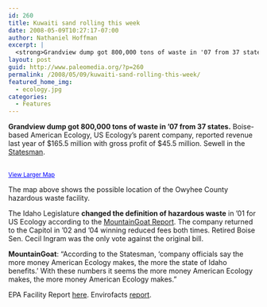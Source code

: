```yaml
---
id: 260
title: Kuwaiti sand rolling this week
date: 2008-05-09T10:27:17-07:00
author: Nathaniel Hoffman
excerpt: |
  <strong>Grandview dump got 800,000 tons of waste in '07 from 37 states.</strong> Boise-based American Ecology, US Ecology's parent company, reported revenue last year of $165.5 million with gross profit of $45.5 million. Sewell in the <a href="http://www.idahostatesman.com/newsupdates/story/373980.html">Statesman</a>.
layout: post
guid: http://www.paleomedia.org/?p=260
permalink: /2008/05/09/kuwaiti-sand-rolling-this-week/
featured_home_img:
  - ecology.jpg
categories:
  - Features
---
```

**Grandview dump got 800,000 tons of waste in &#8217;07 from 37 states.** Boise-based American Ecology, US Ecology&#8217;s parent company, reported revenue last year of $165.5 million with gross profit of $45.5 million. Sewell in the [Statesman](http://www.idahostatesman.com/newsupdates/story/373980.html).

<div class="captionleft">
  <br /><small><a href="http://maps.google.com/maps?f=l&hl=en&geocode=&q=Lemley+Rd,&ie=UTF8&near=Grand+View,+ID+83624&t=h&cid=42908823,-116077121,6212624187083681671&ll=42.907343,-116.075191&spn=0.01886,0.025749&z=14&source=embed" style="color:#0000FF;text-align:left">View Larger Map</a></small></p> 
  
  <p>
    The map above shows the possible location of the Owyhee County hazardous waste facility.
  </p>
</div>

The Idaho Legislature **changed the definition of hazardous waste** in &#8217;01 for US Ecology according to the [MountainGoat Report](http://mountaingoatreport.typepad.com/the_mountaingoat_report/2008/05/the-idaho-state.html). The company returned to the Capitol in &#8217;02 and &#8217;04 winning reduced fees both times. Retired Boise Sen. Cecil Ingram was the only vote against the original bill.

**MountainGoat**: &#8220;According to the Statesman, &#8216;company officials say the more money American Ecology makes, the more the state of Idaho benefits.&#8217; With these numbers it seems the more money American Ecology makes, the more money American Ecology makes.&#8221;

EPA Facility Report [here](http://www.epa.gov/cgi-bin/get1cReport.cgi?tool=allfive&IDNumber=83624NVRSF1012M). Envirofacts [report](http://oaspub.epa.gov/enviro/tris_control.tris_print?tris_id=83624NVRSF1012M).